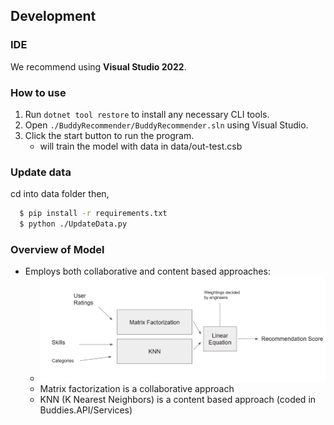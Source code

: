 ## Development

### IDE

We recommend using **Visual Studio 2022**.

### How to use

1. Run `dotnet tool restore` to install any necessary CLI tools.
2. Open `./BuddyRecommender/BuddyRecommender.sln` using Visual Studio.
3. Click the start button to run the program.
    - will train the model with data in data/out-test.csb

### Update data

cd into data folder then,

```bash
  $ pip install -r requirements.txt
  $ python ./UpdateData.py
```

### Overview of Model

- Employs both collaborative and content based approaches:
    - ![PNG](./images/Model.PNG "image of model")
    - Matrix factorization is a collaborative approach
    - KNN (K Nearest Neighbors) is a content based approach (coded in Buddies.API/Services)



